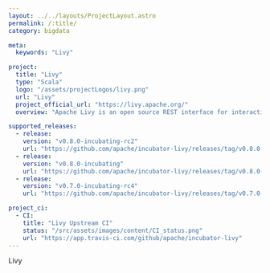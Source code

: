 ```yaml
---
layout: ../../layouts/ProjectLayout.astro
permalink: /:title/
category: bigdata

meta:
  keywords: "Livy"

project:
  title: "Livy"
  type: "Scala"
  logo: "/assets/projectLogos/livy.png"
  url: "Livy"
  project_official_url: "https://livy.apache.org/"
  overview: "Apache Livy is an open source REST interface for interacting with Apache Spark from anywhere. It supports executing snippets of code or programs in a Spark context that runs locally or in Apache Hadoop YARN."

supported_releases:
  - release:
    version: "v0.8.0-incubating-rc2"
    url: "https://github.com/apache/incubator-livy/releases/tag/v0.8.0-incubating-rc2"
  - release:
    version: "v0.8.0-incubating"
    url: "https://github.com/apache/incubator-livy/releases/tag/v0.8.0-incubating"
  - release:
    version: "v0.7.0-incubating-rc4"
    url: "https://github.com/apache/incubator-livy/releases/tag/v0.7.0-incubating-rc4"

project_ci:
  - CI:
    title: "Livy Upstream CI"
    status: "/src/assets/images/content/CI_status.png"
    url: "https://app.travis-ci.com/github/apache/incubator-livy"
---
```


<p>Livy</p>
